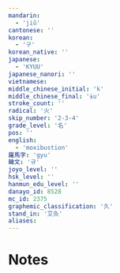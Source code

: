 ```yaml
---
mandarin:
  - 'jiǔ'
cantonese: ''
korean:
  - '구'
korean_native: ''
japanese:
  - 'KYUU'
japanese_nanori: ''
vietnamese:
middle_chinese_initial: 'k'
middle_chinese_final: 'ɨu'
stroke_count: ''
radical: '火'
skip_number: '2-3-4'
grade_level: '名'
pos: ''
english:
  - 'moxibustion'
羅馬字: 'gyu'
韓文: '규'
joyo_level: ''
hsk_level: ''
hanmun_edu_level: ''
danayo_id: 8528
mc_id: 2375
graphemic_classification: '久'
stand_in: '艾灸'
aliases:
---
```


# Notes
